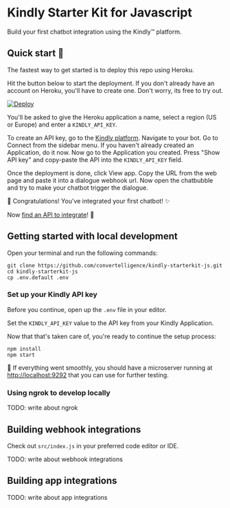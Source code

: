 # Kindly Starter Kit for Javascript

Build your first chatbot integration using the Kindly&trade; platform.

## Quick start :rocket:

The fastest way to get started is to deploy this repo using Heroku.

Hit the button below to start the deployment. If you don't already have an account on Heroku, you'll have to create one. Don't worry, its free to try out.

[![Deploy](https://www.herokucdn.com/deploy/button.svg)](https://heroku.com/deploy?template=https://github.com/convertelligence/kindly-starterkit-js/tree/master)

You'll be asked to give the Heroku application a name, select a region (US or Europe) and enter a `KINDLY_API_KEY`.

To create an API key, go to the [Kindly platform](https://platform.convertelligence.com). Navigate to your bot. Go to Connect from the sidebar menu. If you haven't already created an Application, do it now. Now go to the Application you created. Press "Show API key" and copy-paste the API into the `KINDLY_API_KEY` field.

Once the deployment is done, click View app. Copy the URL from the web page and paste it into a dialogue webhook url. Now open the chatbubble and try to make your chatbot trigger the dialogue.

:tada: Congratulations! You've integrated your first chatbot! :sparkles:

Now [find an API to integrate](https://github.com/abhishekbanthia/Public-APIs)! :runner:

## Getting started with local development

Open your terminal and run the following commands:

```
git clone https://github.com/convertelligence/kindly-starterkit-js.git
cd kindly-starterkit-js
cp .env.default .env
```

### Set up your Kindly API key

Before you continue, open up the `.env` file in your editor.

Set the `KINDLY_API_KEY` value to the API key from your Kindly Application.

Now that that's taken care of, you're ready to continue the setup process:

```
npm install
npm start
```

:tada: If everything went smoothly, you should have a microserver running at
[http://localhost:9292](http://localhost:9292) that you can use for further testing.

### Using ngrok to develop locally

TODO: write about ngrok

## Building webhook integrations

Check out `src/index.js` in your preferred code editor or IDE.

TODO: write about webhook integrations

## Building app integrations

TODO: write about app integrations
